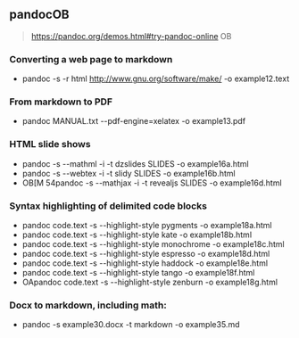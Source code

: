## pandocOB
> https://pandoc.org/demos.html#try-pandoc-online
OB
### Converting a web page to markdown
- pandoc -s -r html http://www.gnu.org/software/make/ -o example12.text

### From markdown to PDF
- pandoc MANUAL.txt --pdf-engine=xelatex -o example13.pdf

### HTML slide shows
- pandoc -s --mathml -i -t dzslides SLIDES -o example16a.html
- pandoc -s --webtex -i -t slidy SLIDES -o example16b.html
- OB[M 54pandoc -s --mathjax -i -t revealjs SLIDES -o example16d.html

### Syntax highlighting of delimited code blocks
- pandoc code.text -s --highlight-style pygments -o example18a.html
- pandoc code.text -s --highlight-style kate -o example18b.html
- pandoc code.text -s --highlight-style monochrome -o example18c.html
- pandoc code.text -s --highlight-style espresso -o example18d.html
- pandoc code.text -s --highlight-style haddock -o example18e.html
- pandoc code.text -s --highlight-style tango -o example18f.html
- OApandoc code.text -s --highlight-style zenburn -o example18g.html

### Docx to markdown, including math:
- pandoc -s example30.docx -t markdown -o example35.md
